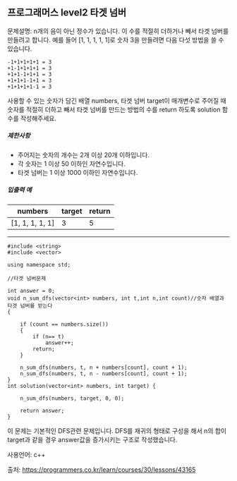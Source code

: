 ## 프로그래머스 level2 타겟 넘버

문제설명: n개의 음이 아닌 정수가 있습니다. 이 수를 적절히 더하거나 빼서 타겟 넘버를 만들려고 합니다. 예를 들어 [1, 1, 1, 1, 1]로 숫자 3을 만들려면 다음 다섯 방법을 쓸 수 있습니다.

```
-1+1+1+1+1 = 3
+1-1+1+1+1 = 3
+1+1-1+1+1 = 3
+1+1+1-1+1 = 3
+1+1+1+1-1 = 3
```

사용할 수 있는 숫자가 담긴 배열 numbers, 타겟 넘버 target이 매개변수로 주어질 때 숫자를 적절히 더하고 빼서 타겟 넘버를 만드는 방법의 수를 return 하도록 solution 함수를 작성해주세요.

##### 제한사항

- 주어지는 숫자의 개수는 2개 이상 20개 이하입니다.
- 각 숫자는 1 이상 50 이하인 자연수입니다.
- 타겟 넘버는 1 이상 1000 이하인 자연수입니다.

##### 입출력 예

| numbers         | target | return |
| --------------- | ------ | ------ |
| [1, 1, 1, 1, 1] | 3      | 5      |

___

```
#include <string>
#include <vector>

using namespace std;

//타겟 넘버문제

int answer = 0;
void n_sum_dfs(vector<int> numbers, int t,int n,int count)//숫자 배열과 타겟 넘버를 받는다
{
	
	if (count == numbers.size())
	{
		if (n== t)
			answer++;
		return;
	}

	n_sum_dfs(numbers, t, n + numbers[count], count + 1);
	n_sum_dfs(numbers, t, n - numbers[count], count + 1);
}
int solution(vector<int> numbers, int target) {
	
	n_sum_dfs(numbers, target, 0, 0);

	return answer;
}
```

이 문제는 기본적인 DFS관련 문제입니다.  DFS를 재귀의 형태로 구성을 해서 n의 합이 target과 같을 경우 answer값을 증가시키는 구조로 작성했습니다.



사용언어: c++

출처: https://programmers.co.kr/learn/courses/30/lessons/43165